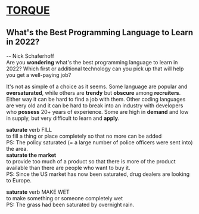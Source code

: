 # [TORQUE](https://torquemag.io)  
## What's the Best Programming Language to Learn in 2022?  
-- Nick Schaferhoff  
Are you **wondering** what's the best programming language to learn in 2022?
Which first or additional technology can you pick up that will help you get a well-paying job?  

It's not as simple of a choice as it seems.
Some language are popular and **oversaturated**, while others are **trendy** but **obscure** among **recruiters**.
Either way it can be hard to find a job with them.
Other coding languages are very old and it can be hard to break into an industry with developers who **possess** 20+ years of experience.
Some are high in **demand** and low in supply, but very difficult to learn and **apply**.  

**saturate** verb FILL  
to fill a thing or place completely so that no more can be added  
PS: The policy saturated (= a large number of police officers were sent into) the area.  
**saturate the market**  
to provide too much of a product so that there is more of the product available than there are people who want to buy it.  
PS: Since the US market has now been saturated, drug dealers are looking to Europe.  

**saturate** verb MAKE WET  
to make something or someone completely wet  
PS: The grass had been saturated by overnight rain.
